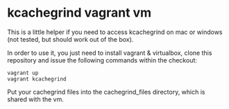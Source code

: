 # kcachegrind vagrant vm
This is a little helper if you need to access kcachegrind on mac or windows (not tested, but should work out of the box).

In order to use it, you just need to install vagrant & virtualbox, clone this repository and issue the following commands within the checkout:

```shell
vagrant up
vagrant kcachegrind
```
Put your cachegrind files into the cachegrind_files directory, which is shared with the vm.